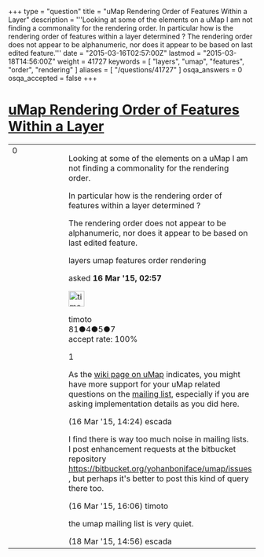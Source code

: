 +++
type = "question"
title = "uMap Rendering Order of Features Within a Layer"
description = '''Looking at some of the elements on a uMap I am not finding a commonality for the rendering order. In particular how is the rendering order of features within a layer determined ? The rendering order does not appear to be alphanumeric, nor does it appear to be based on last edited feature.'''
date = "2015-03-16T02:57:00Z"
lastmod = "2015-03-18T14:56:00Z"
weight = 41727
keywords = [ "layers", "umap", "features", "order", "rendering" ]
aliases = [ "/questions/41727" ]
osqa_answers = 0
osqa_accepted = false
+++

<div class="headNormal">

# [uMap Rendering Order of Features Within a Layer](/questions/41727/umap-rendering-order-of-features-within-a-layer)

</div>

<div id="main-body">

<div id="askform">

<table id="question-table" style="width:100%;">
<colgroup>
<col style="width: 50%" />
<col style="width: 50%" />
</colgroup>
<tbody>
<tr>
<td style="width: 30px; vertical-align: top"><div class="vote-buttons">
<span id="post-41727-upvote" class="ajax-command post-vote up" rel="nofollow" title="I like this post (click again to cancel)"> </span>
<div id="post-41727-score" class="post-score" title="current number of votes">
0
</div>
<span id="post-41727-downvote" class="ajax-command post-vote down" rel="nofollow" title="I dont like this post (click again to cancel)"> </span> <span id="favorite-mark" class="ajax-command favorite-mark" rel="nofollow" title="mark/unmark this question as favorite (click again to cancel)"> </span>
<div id="favorite-count" class="favorite-count">
&#10;</div>
</div></td>
<td><div id="item-right">
<div class="question-body">
<p>Looking at some of the elements on a uMap I am not finding a commonality for the rendering order.</p>
<p>In particular how is the rendering order of features within a layer determined ?</p>
<p>The rendering order does not appear to be alphanumeric, nor does it appear to be based on last edited feature.</p>
</div>
<div id="question-tags" class="tags-container tags">
<span class="post-tag tag-link-layers" rel="tag" title="see questions tagged &#39;layers&#39;">layers</span> <span class="post-tag tag-link-umap" rel="tag" title="see questions tagged &#39;umap&#39;">umap</span> <span class="post-tag tag-link-features" rel="tag" title="see questions tagged &#39;features&#39;">features</span> <span class="post-tag tag-link-order" rel="tag" title="see questions tagged &#39;order&#39;">order</span> <span class="post-tag tag-link-rendering" rel="tag" title="see questions tagged &#39;rendering&#39;">rendering</span>
</div>
<div id="question-controls" class="post-controls">
&#10;</div>
<div class="post-update-info-container">
<div class="post-update-info post-update-info-user">
<p>asked <strong>16 Mar '15, 02:57</strong></p>
<img src="https://secure.gravatar.com/avatar/2be6a255865f1423e9d1a1a0038e4f4e?s=32&amp;d=identicon&amp;r=g" class="gravatar" width="32" height="32" alt="timoto&#39;s gravatar image" />
<p><span>timoto</span><br />
<span class="score" title="81 reputation points">81</span><span title="4 badges"><span class="badge1">●</span><span class="badgecount">4</span></span><span title="5 badges"><span class="silver">●</span><span class="badgecount">5</span></span><span title="7 badges"><span class="bronze">●</span><span class="badgecount">7</span></span><br />
<span class="accept_rate" title="Rate of the user&#39;s accepted answers">accept rate:</span> <span title="timoto has one accepted answer">100%</span></p>
</div>
</div>
<div id="comments-container-41727" class="comments-container">
<span id="41739"></span>
<div id="comment-41739" class="comment">
<div id="post-41739-score" class="comment-score">
1
</div>
<div class="comment-text">
<p>As the <a href="http://wiki.openstreetmap.org/wiki/UMap">wiki page on uMap</a> indicates, you might have more support for your uMap related questions on the <a href="https://lists.openstreetmap.org/listinfo/umap">mailing list</a>, especially if you are asking implementation details as you did here.</p>
</div>
<div id="comment-41739-info" class="comment-info">
<span class="comment-age">(16 Mar '15, 14:24)</span> <span class="comment-user userinfo">escada</span>
</div>
</div>
<span id="41742"></span>
<div id="comment-41742" class="comment">
<div id="post-41742-score" class="comment-score">
&#10;</div>
<div class="comment-text">
<p>I find there is way too much noise in mailing lists. I post enhancement requests at the bitbucket repository <a href="https://bitbucket.org/yohanboniface/umap/issues">https://bitbucket.org/yohanboniface/umap/issues</a> , but perhaps it's better to post this kind of query there too.</p>
</div>
<div id="comment-41742-info" class="comment-info">
<span class="comment-age">(16 Mar '15, 16:06)</span> <span class="comment-user userinfo">timoto</span>
</div>
</div>
<span id="41785"></span>
<div id="comment-41785" class="comment">
<div id="post-41785-score" class="comment-score">
&#10;</div>
<div class="comment-text">
<p>the umap mailing list is very quiet.</p>
</div>
<div id="comment-41785-info" class="comment-info">
<span class="comment-age">(18 Mar '15, 14:56)</span> <span class="comment-user userinfo">escada</span>
</div>
</div>
</div>
<div id="comment-tools-41727" class="comment-tools">
&#10;</div>
<div class="clear">
&#10;</div>
<div id="comment-41727-form-container" class="comment-form-container">
&#10;</div>
<div class="clear">
&#10;</div>
</div></td>
</tr>
</tbody>
</table>

</div>

</div>

